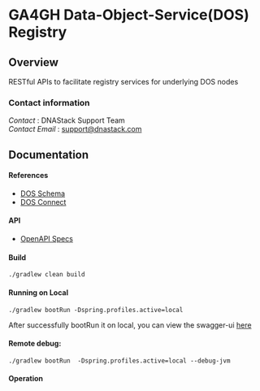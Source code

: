# GA4GH Data-Object-Service(DOS) Registry 

## Overview
RESTful APIs to facilitate registry services for underlying DOS nodes

### Contact information
*Contact* : DNAStack Support Team  
*Contact Email* : support@dnastack.com


## Documentation

#### References

- [DOS Schema](https://github.com/ga4gh/data-object-service-schemas)
- [DOS Connect](https://github.com/ohsu-comp-bio/dos_connect)

#### API
- [OpenAPI Specs](http://dnastack.com/api.yml)

#### Build
    ./gradlew clean build

#### Running on Local

    ./gradlew bootRun -Dspring.profiles.active=local

After successfully bootRun it on local, you can view the swagger-ui [here](http://localhost:8082/swagger-ui.html)

#### Remote debug:

    ./gradlew bootRun  -Dspring.profiles.active=local --debug-jvm


#### Operation
